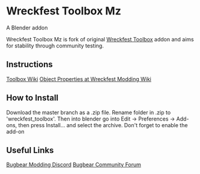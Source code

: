 # Wreckfest Toolbox Mz
A Blender addon

Wreckfest Toolbox Mz is fork of original [Wreckfest Toolbox](https://github.com/ThomsGuillemot/wreckfest_toolbox) addon and aims for stability through community testing. 

## Instructions
[Toolbox Wiki](https://github.com/ThomsGuillemot/wreckfest-toolbox/wiki)
[Object Properties at Wreckfest Modding Wiki](https://tads.me.uk/wfwiki/index.php?title=Modding:Object_Properties)

## How to Install
Download the master branch as a .zip file. Rename folder in .zip to 'wreckfest_toolbox'. Then into blender go into Edit -> Preferences -> Add-ons, then press Install... and select the archive. Don't forget to enable the add-on

## Useful Links 
[Bugbear Modding Discord](https://discord.gg/wreckfest)
[Bugbear Community Forum](http://community.bugbeargames.com/)   

